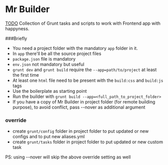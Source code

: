 # Mr Builder

[TODO](http://todo.to.it) Collection of Grunt tasks and scripts to work with Frontend app with happyness.

###Briefly

- You need a project folder with the mandatory `app` folder in it.
- In `app` there'll be all the source project files
- `package.json` file is mandatory
- `env.json` not mandatory but useful
- `grunt dev` and `grunt build` require the `--app=path/to/project` at least the first time
- At least one `html` file need to be present with the `build:css` and `build:js` tags
- Use the boilerplate as starting point
- Run the builder with `grunt build --app=<full_path_to_project_folder>`
- If you have a copy of Mr Builder in project folder (for remote building purpose), to avoid conflict, pass --nover as additional argument


### override

- create `grunt/config` folder in project folder to put updated or new configs and to put new aliases.yml
- create `grunt/tasks` folder in project folder to put updated or new custom task

PS: using --nover will skip the above override setting as well

